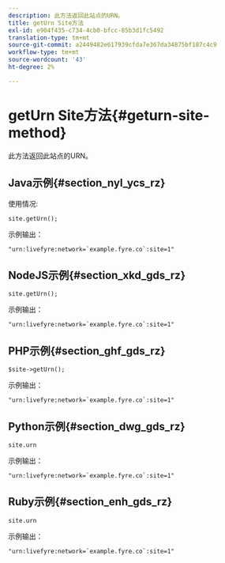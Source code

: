 ```yaml
---
description: 此方法返回此站点的URN。
title: getUrn Site方法
exl-id: e904f435-c734-4cb0-bfcc-85b3d1fc5492
translation-type: tm+mt
source-git-commit: a2449482e617939cfda7e367da34875bf187c4c9
workflow-type: tm+mt
source-wordcount: '43'
ht-degree: 2%

---
```


# getUrn Site方法{#geturn-site-method}

此方法返回此站点的URN。

## Java示例{#section_nyl_ycs_rz}

使用情况:

```
site.getUrn();
```

示例输出：

```
"urn:livefyre:network=`example.fyre.co`:site=1" 
```

## NodeJS示例{#section_xkd_gds_rz}

```
site.getUrn(); 
```

示例输出：

```
"urn:livefyre:network=`example.fyre.co`:site=1" 
```

## PHP示例{#section_ghf_gds_rz}

```
$site->getUrn(); 
```

示例输出：

```
"urn:livefyre:network=`example.fyre.co`:site=1" 
```

## Python示例{#section_dwg_gds_rz}

```
site.urn 
```

示例输出：

```
"urn:livefyre:network=`example.fyre.co`:site=1" 
```

## Ruby示例{#section_enh_gds_rz}

```
site.urn 
```

示例输出：

```
"urn:livefyre:network=`example.fyre.co`:site=1"
```
